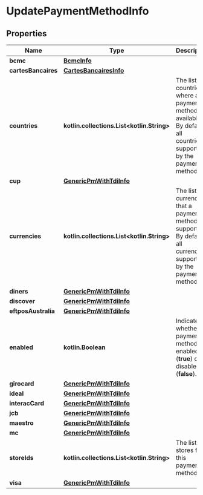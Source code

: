 
# UpdatePaymentMethodInfo

## Properties
Name | Type | Description | Notes
------------ | ------------- | ------------- | -------------
**bcmc** | [**BcmcInfo**](BcmcInfo.md) |  |  [optional]
**cartesBancaires** | [**CartesBancairesInfo**](CartesBancairesInfo.md) |  |  [optional]
**countries** | **kotlin.collections.List&lt;kotlin.String&gt;** | The list of countries where a payment method is available. By default, all countries supported by the payment method. |  [optional]
**cup** | [**GenericPmWithTdiInfo**](GenericPmWithTdiInfo.md) |  |  [optional]
**currencies** | **kotlin.collections.List&lt;kotlin.String&gt;** | The list of currencies that a payment method supports. By default, all currencies supported by the payment method. |  [optional]
**diners** | [**GenericPmWithTdiInfo**](GenericPmWithTdiInfo.md) |  |  [optional]
**discover** | [**GenericPmWithTdiInfo**](GenericPmWithTdiInfo.md) |  |  [optional]
**eftposAustralia** | [**GenericPmWithTdiInfo**](GenericPmWithTdiInfo.md) |  |  [optional]
**enabled** | **kotlin.Boolean** | Indicates whether the payment method is enabled (**true**) or disabled (**false**). |  [optional]
**girocard** | [**GenericPmWithTdiInfo**](GenericPmWithTdiInfo.md) |  |  [optional]
**ideal** | [**GenericPmWithTdiInfo**](GenericPmWithTdiInfo.md) |  |  [optional]
**interacCard** | [**GenericPmWithTdiInfo**](GenericPmWithTdiInfo.md) |  |  [optional]
**jcb** | [**GenericPmWithTdiInfo**](GenericPmWithTdiInfo.md) |  |  [optional]
**maestro** | [**GenericPmWithTdiInfo**](GenericPmWithTdiInfo.md) |  |  [optional]
**mc** | [**GenericPmWithTdiInfo**](GenericPmWithTdiInfo.md) |  |  [optional]
**storeIds** | **kotlin.collections.List&lt;kotlin.String&gt;** | The list of stores for this payment method |  [optional]
**visa** | [**GenericPmWithTdiInfo**](GenericPmWithTdiInfo.md) |  |  [optional]



